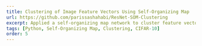 ```yaml
---
title: Clustering of Image Feature Vectors Using Self-Organizing Map
url: https://github.com/parissashahabi/ResNet-SOM-Clustering
excerpt: Applied a self-organizing map network to cluster feature vectors extracted from ResNet-34 on the CIFAR-10 dataset. Explored different network configurations, such as one-dimensional and two-dimensional topologies and neighborhood radius, to analyze the clustering results.
tags: [Python, Self-Organizing Map, Clustering, CIFAR-10]
order: 5
---
```


